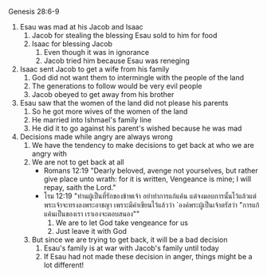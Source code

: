 
Genesis 28:6-9

1. Esau was mad at his Jacob and Isaac
    1. Jacob for stealing the blessing Esau sold to him for food
    2. Isaac for blessing Jacob
        1. Even though it was in ignorance
        2. Jacob tried him because Esau was reneging
2. Isaac sent Jacob to get a wife from his family
    1. God did not want them to intermingle with the people of the land
    2. The generations to follow would be very evil people
    3. Jacob obeyed to get away from his brother
3. Esau saw that the women of the land did not please his parents
    1. So he got more wives of the women of the land
    2. He married into Ishmael's family line
    3. He did it to go against his parent's wished because he was mad
4. Decisions made while angry are always wrong
    1. We have the tendency to make decisions to get back at who we are angry with
    2. We are not to get back at all
        - Romans 12:19 "Dearly beloved, avenge not yourselves, but rather give place unto wrath: for it is written, Vengeance is mine; I will repay, saith the Lord."
        - โรม 12:19 "ท่านผู้เป็นที่รักของข้าพเจ้า อย่าทำการแก้แค้น แต่จงมอบการนั้นไว้แล้วแต่พระเจ้าจะทรงลงพระอาชญา เพราะมีคำเขียนไว้แล้วว่า `องค์พระผู้เป็นเจ้าตรัสว่า "การแก้แค้นเป็นของเรา เราเองจะตอบสนอง""
            1. We are to let God take vengeance for us
            2. Just leave it with God
    3. But since we are trying to get back, it will be a bad decision
        1. Esau's family is at war with Jacob's family until today
        2. If Esau had not made these decision in anger, things might be a lot different!
        